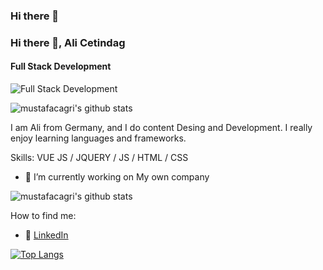 ### Hi there 👋



### Hi there 👋, Ali Cetindag
#### Full Stack Development
![Full Stack Development](https://media-exp1.licdn.com/dms/image/C5616AQH41BRU_ccx4A/profile-displaybackgroundimage-shrink_200_800/0/1625695655828?e=1631750400&v=beta&t=eqqL9974m7gzzBdGdVOKndMFImAk85rdpb6ZnhSAPs0)

![mustafacagri's github stats](https://github-readme-stats.vercel.app/api?username=alice-63&count_private=true)


I am Ali from Germany, and I do content Desing and Development. I really enjoy learning languages and frameworks.

Skills: VUE JS / JQUERY / JS / HTML / CSS

- 🔭 I’m currently working on My own company 


![mustafacagri's github stats](https://github-readme-stats.vercel.app/api?username=alice-63&show_icons=true&count_private=true)




How to find me: 

  - :office: [LinkedIn](https://www.linkedin.com/in/ali-cetindag-560967208/)






[![Top Langs](https://github-readme-stats.vercel.app/api/top-langs/?username=anuraghazra)](https://github.com/anuraghazra/github-readme-stats)
